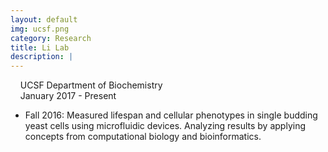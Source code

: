 ```yaml
---
layout: default
img: ucsf.png
category: Research
title: Li Lab
description: |
---
```

&nbsp;&nbsp;  <i class="fa fa-university alt-font"></i>&nbsp;UCSF Department of Biochemistry
<br>
&nbsp;&nbsp;  <i class="fa fa-calendar"></i>&nbsp;January 2017 - Present
<br>
<!--&nbsp;&nbsp;  Advisor: Dr. Hao Li-->

* Fall 2016: Measured lifespan and cellular phenotypes in single budding yeast cells using microfluidic devices. Analyzing results by applying concepts from computational biology and bioinformatics. 
<!-- Worked with Chinese researchers to revise publication manuscripts and conference presentations. -->
